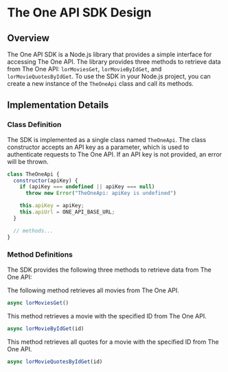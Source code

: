# The One API SDK Design

## Overview
The One API SDK is a Node.js library that provides a simple interface for accessing The One API. The library provides three methods to retrieve data from The One API: `lorMoviesGet`, `lorMovieByIdGet`, and `lorMovieQuotesByIdGet`. To use the SDK in your Node.js project, you can create a new instance of the `TheOneApi` class and call its methods.

## Implementation Details
### Class Definition
The SDK is implemented as a single class named `TheOneApi`. The class constructor accepts an API key as a parameter, which is used to authenticate requests to The One API. If an API key is not provided, an error will be thrown.

```javascript
class TheOneApi {
  constructor(apiKey) {
    if (apiKey === undefined || apiKey === null)
      throw new Error("TheOneApi: apiKey is undefined")

    this.apiKey = apiKey;
    this.apiUrl = ONE_API_BASE_URL;
  }

  // methods...
}
```

### Method Definitions
The SDK provides the following three methods to retrieve data from The One API:

The following method retrieves all movies from The One API.
```javascript
async lorMoviesGet()
```

This method retrieves a movie with the specified ID from The One API.
```javascript
async lorMovieByIdGet(id)
```

This method retrieves all quotes for a movie with the specified ID from The One API.
```javascript
async lorMovieQuotesByIdGet(id)
```